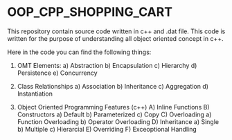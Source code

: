 # OOP_CPP_SHOPPING_CART
This repository contain source code  written in c++ and .dat file.
This code is written for the purpose of understanding all object oriented concept in c++.

Here in the code you can find the following things:
1. OMT Elements:
  a) Abstraction
  b) Encapsulation
  c) Hierarchy
  d) Persistence
  e) Concurrency

2. Class Relationships
   a) Association
   b) Inheritance
   c) Aggregation
   d) Instantiation

   
4. Object Oriented Programming Features (c++)
  A) Inline Functions
  B) Constructors
      a) Default
      b) Parameterized
      c) Copy
  C) Overloading
      a) Function Overloading
      b) Operator Overloading
  D) Inheritance
      a) Single
      b) Multiple
      c) Hierarcial
  E) Overriding
  F) Exceoptional Handling
